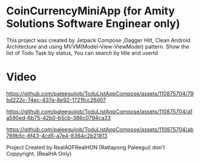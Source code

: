 # CoinCurrencyMiniApp (for Amity Solutions Software Enginear only)
This project was created by Jetpack Compose ,Dagger Hilt, Clean Android Architecture and using MVVM(Model-View-ViewModel) pattern. Show the list of Todu Task by status, You can search by title and userId

# Video



https://github.com/paleeguijob/ToduListAppCompose/assets/110875704/79bd222c-74ec-437a-8e92-1721fcc26d07



https://github.com/paleeguijob/ToduListAppCompose/assets/110875704/a1a590ed-6b75-42b0-b5cb-386c0794ca33



https://github.com/paleeguijob/ToduListAppCompose/assets/110875704/ab769b5c-6f43-4cd5-a7e4-8364c2b21813





Project Created by RealAOFRealHON (Rattapong Paleegui) don't Coppyright. (RealHA Only)
